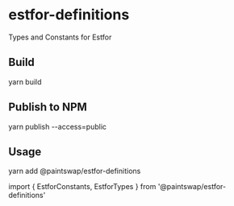 # estfor-definitions
Types and Constants for Estfor

## Build

  yarn build

## Publish to NPM

  yarn publish --access=public

## Usage

  yarn add @paintswap/estfor-definitions

  import { EstforConstants, EstforTypes } from '@paintswap/estfor-definitions'

